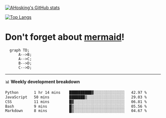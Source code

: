 [![AHosking's GitHub stats](https://github-readme-stats.vercel.app/api?username=ahosking&count_private=true&show_icons=true&theme=onedark&hide_rank=true&include_all_commits=true)](https://github.com/ahosking)

[![Top Langs](https://github-readme-stats.vercel.app/api/top-langs/?username=ahosking&layout=compact&theme=onedark)](https://github.com/ahosking)


# Don't forget about [mermaid](https://github.blog/2022-02-14-include-diagrams-markdown-files-mermaid/)!

```mermaid
  graph TD;
      A-->B;
      A-->C;
      B-->D;
      C-->D;
```
-------

📊 **Weekly development breakdown**

<!--START_SECTION:waka-->

```txt
Python       1 hr 14 mins    ██████████▓░░░░░░░░░░░░░░   42.97 %
JavaScript   50 mins         ███████▒░░░░░░░░░░░░░░░░░   29.03 %
CSS          11 mins         █▓░░░░░░░░░░░░░░░░░░░░░░░   06.81 %
Bash         9 mins          █▒░░░░░░░░░░░░░░░░░░░░░░░   05.56 %
Markdown     8 mins          █▒░░░░░░░░░░░░░░░░░░░░░░░   04.67 %
```

<!--END_SECTION:waka-->
